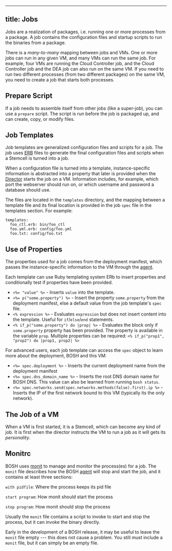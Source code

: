 ---

title: Jobs
-----------

Jobs are a realization of packages, i.e. running one or more processes from a package. A job contains the configuration files and startup scripts to run the binaries from a package.

There is a *many-to-many* mapping between jobs and VMs. One or more jobs can run in any given VM, and many VMs can run the same job. For example, four VMs are running the Cloud Controller job, and the Cloud Controller job and the DEA job can also run on the same VM. If you need to run two different processes (from two different packages) on the same VM, you need to create a job that starts both processes.

<a id="prepare-script"></a> Prepare Script
------------------------------------------

If a job needs to assemble itself from other jobs (like a super-job), you can use a `prepare` script. The script is run before the job is packaged up, and can create, copy, or modify files.

<a id="job-templates"></a> Job Templates
----------------------------------------

Job templates are generalized configuration files and scripts for a job. The job uses [ERB](http://ruby-doc.org/stdlib-1.9.3/libdoc/erb/rdoc/ERB.html) files to generate the final configuration files and scripts when a Stemcell is turned into a job.

When a configuration file is turned into a template, instance-specific information is abstracted into a property that later is provided when the [Director](/bosh/terminology.html#director) starts the job on a VM. Information includes, for example, which port the webserver should run on, or which username and password a database should use.

The files are located in the `templates` directory, and the mapping between a template file and its final location is provided in the job `spec` file in the templates section. For example:

```
templates:
  foo_ctl.erb: bin/foo_ctl
  foo.yml.erb: config/foo.yml
  foo.txt: config/foo.txt
```

<a id="use-of-properties"></a> Use of Properties
------------------------------------------------

The properties used for a job comes from the deployment manifest, which passes the instance-specific information to the VM through the [agent](/bosh/terminology.html#agent).

Each template can use Ruby templating system ERb to insert properties and conditionally test if properties have been provided.

- `<%= "value" %>` - Inserts `value` into the template.
- `<%= p("some.property") %>` - Insert the property `some.property` from the deployment manifest, else a default value from the job template's `spec` file.
- `<% expression %>` - Evaluates `expression` but does not insert content into the template. Useful for `if`/`else`/`end` statements.
- `<% if_p("some.property") do |prop| %>` - Evaluates the block only if `some.property` property has been provided. The property is available in the variable `prop`. Multiple properties can be required: `<% if_p("prop1", "prop2") do |prop1, prop2| %>`

For advanced users, each job template can access the `spec` object to learn more about the deployment, BOSH and this VM:

- `<%= spec.deployment %>` - Inserts the current deployment name from the deployment manifest
- `<%= spec.dns_domain_name %>` - Inserts the root DNS domain name for BOSH DNS. This value can also be learned from running `bosh status`.
- `<%= spec.networks.send(spec.networks.methods(false).first).ip %>` - Inserts the IP of the first network bound to this VM (typically its the only network).

<a id="the-job-of-a-vm"></a> The Job of a VM
--------------------------------------------

When a VM is first started, it is a Stemcell, which can become any kind of job. It is first when the director instructs the VM to run a job as it will gets its *personality*.

<a id="monit-rc"></a> Monitrc
-----------------------------

BOSH uses [monit](http://mmonit.com/monit/) to manage and monitor the process(es) for a job. The `monit` file describes how the BOSH [agent](/bosh/terminology.html#agent) will stop and start the job, and it contains at least three sections:

`with pidfile`: Where the process keeps its pid file

`start program`: How monit should start the process

`stop program`: How monit should stop the process

Usually the `monit` file contains a script to invoke to start and stop the process, but it can invoke the binary directly.

Early in the development of a BOSH release, it may be useful to leave the `monit` file empty --- this does not cause a problem. You still must include a `monit` file, but it can simply be an empty file.
